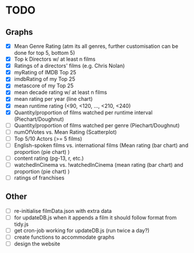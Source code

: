 # TODO

## Graphs
- [x] Mean Genre Rating (atm its all genres, further customisation can be done for top 5, bottom 5)
- [x] Top k Directors w/ at least n films
- [x] Ratings of a directors' films (e.g. Chris Nolan)
- [x] myRating of IMDB Top 25
- [x] imdbRating of my Top 25
- [x] metascore of my Top 25
- [x] mean decade rating w/ at least n films
- [x] mean rating per year (line chart)
- [x] mean runtime rating (<90, <120, ..., <210, <240)
- [x] Quantity/proportion of films watched per runtime interval (Piechart/Doughnut) 
- [ ] Quantity/proportion of films watched per genre (Piechart/Doughnut)
- [ ] numOfVotes vs. Mean Rating (Scatterplot)
- [ ] Top 5/10 Actors (>= 5 films)
- [ ] English-spoken films vs. international films (Mean rating (bar chart) and proportion (pie chart) )
- [ ] content rating (pg-13, r, etc.)
- [ ] watchedInCinema vs. !watchedInCinema (mean rating (bar chart) and proportion (pie chart) )
- [ ] ratings of franchises

## Other
- [ ] re-initialise filmData.json with extra data
- [ ] for updateDB.js when it appends a film it should follow format from tidy.js
- [ ] get cron-job working for updateDB.js (run twice a day?)
- [ ] create functions to accommodate graphs
- [ ] design the website